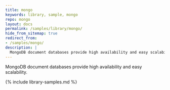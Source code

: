 ```yaml
---
title: mongo
keywords: library, sample, mongo
repo: mongo
layout: docs
permalink: /samples/library/mongo/
hide_from_sitemap: true
redirect_from:
- /samples/mongo/
description: |
  MongoDB document databases provide high availability and easy scalability.
---
```


MongoDB document databases provide high availability and easy scalability.


{% include library-samples.md %}
